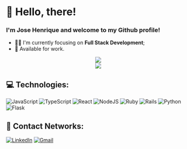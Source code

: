 # 👋 Hello, there!

### I'm Jose Henrique and welcome to my Github profile!

- 👨‍💻 I'm currently focusing on **Full Stack Development**;
- 💼 Available for work.

<div align="center">
   <img src="https://github-readme-stats.vercel.app/api/top-langs/?username=josehenriquepg&langs_count=8&theme=dark&hide=html,css&hide_title=true&layout=compact"/>
</div>
<div align="center">
  <img src="https://github-readme-streak-stats.herokuapp.com/?user=josehenriquepg&theme=dark" />
</div>

## 💻 Technologies:

![JavaScript](https://img.shields.io/badge/javascript-000?style=for-the-badge&logo=javascript) ![TypeScript](https://img.shields.io/badge/typescript-000?style=for-the-badge&logo=typescript) 
![React](https://img.shields.io/badge/react.js-000?style=for-the-badge&logo=react) ![NodeJS](https://img.shields.io/badge/node.js-000?style=for-the-badge&logo=node.js) 
![Ruby](https://img.shields.io/badge/ruby-000.svg?style=for-the-badge&logo=ruby&logoColor=red) ![Rails](https://img.shields.io/badge/ruby%20on%20rails-000?style=for-the-badge&logo=ruby-on-rails&logoColor=red) 
![Python](https://img.shields.io/badge/python-000?style=for-the-badge&logo=python) ![Flask](https://img.shields.io/badge/flask-000?style=for-the-badge&logo=flask) 

## 📨 Contact Networks:

[![LinkedIn](https://img.shields.io/badge/Linkedin-000?style=for-the-badge&logo=linkedin)](https://www.linkedin.com/in/josehenriquepg/) [![Gmail](https://img.shields.io/badge/hpereira012@gmail.com-000000?style=for-the-badge&logo=gmail&link=mailto:hpereira012@gmail.com)](mailto:hpereira012@gmail.com)

